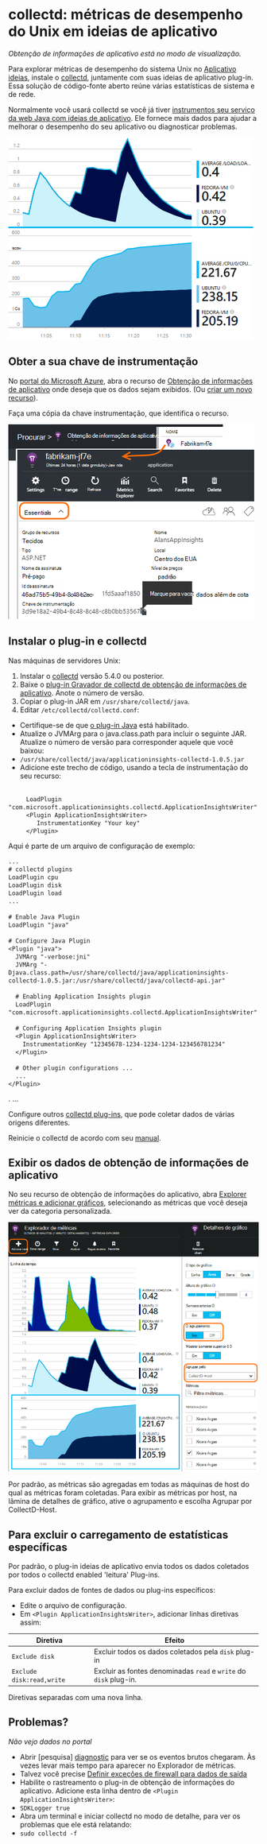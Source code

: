 <properties 
    pageTitle="collectd: estatísticas de desempenho para Java em Unix na obtenção de informações de aplicativo" 
    description="Estendido monitoramento de seu site de Java com o CollectD plug-in para obtenção de informações de aplicativo" 
    services="application-insights" 
    documentationCenter="java"
    authors="alancameronwills" 
    manager="douge"/>

<tags 
    ms.service="application-insights" 
    ms.workload="tbd" 
    ms.tgt_pltfrm="ibiza" 
    ms.devlang="na" 
    ms.topic="article" 
    ms.date="08/24/2016" 
    ms.author="awills"/>
 
# <a name="collectd-unix-performance-metrics-in-application-insights"></a>collectd: métricas de desempenho do Unix em ideias de aplicativo

*Obtenção de informações de aplicativo está no modo de visualização.*

Para explorar métricas de desempenho do sistema Unix no [Aplicativo ideias](app-insights-overview.md), instale o [collectd](http://collectd.org/), juntamente com suas ideias de aplicativo plug-in. Essa solução de código-fonte aberto reúne várias estatísticas de sistema e de rede.

Normalmente você usará collectd se você já tiver [instrumentos seu serviço da web Java com ideias de aplicativo][java]. Ele fornece mais dados para ajudar a melhorar o desempenho do seu aplicativo ou diagnosticar problemas. 

![Gráficos de amostra](./media/app-insights-java-collectd/sample.png)

## <a name="get-your-instrumentation-key"></a>Obter a sua chave de instrumentação

No [portal do Microsoft Azure](https://portal.azure.com), abra o recurso de [Obtenção de informações de aplicativo](app-insights-overview.md) onde deseja que os dados sejam exibidos. (Ou [criar um novo recurso](app-insights-create-new-resource.md)).

Faça uma cópia da chave instrumentação, que identifica o recurso.

![Procurar tudo, abra seu recurso e, em seguida, na lista suspensa Essentials, selecione e copie a chave de instrumentação](./media/app-insights-java-collectd/02-props.png)



## <a name="install-collectd-and-the-plug-in"></a>Instalar o plug-in e collectd

Nas máquinas de servidores Unix:

1. Instalar o [collectd](http://collectd.org/) versão 5.4.0 ou posterior.
2. Baixe o [plug-in Gravador de collectd de obtenção de informações de aplicativo](https://aka.ms/aijavasdk). Anote o número de versão.
3. Copiar o plug-in JAR em `/usr/share/collectd/java`.
3. Editar `/etc/collectd/collectd.conf`:
 * Certifique-se de que [o plug-in Java](https://collectd.org/wiki/index.php/Plugin:Java) está habilitado.
 * Atualize o JVMArg para o java.class.path para incluir o seguinte JAR. Atualize o número de versão para corresponder aquele que você baixou:
  * `/usr/share/collectd/java/applicationinsights-collectd-1.0.5.jar`
 * Adicione este trecho de código, usando a tecla de instrumentação do seu recurso:

```

     LoadPlugin "com.microsoft.applicationinsights.collectd.ApplicationInsightsWriter"
     <Plugin ApplicationInsightsWriter>
        InstrumentationKey "Your key"
     </Plugin>
```

Aqui é parte de um arquivo de configuração de exemplo:

    ...
    # collectd plugins
    LoadPlugin cpu
    LoadPlugin disk
    LoadPlugin load
    ...

    # Enable Java Plugin
    LoadPlugin "java"

    # Configure Java Plugin
    <Plugin "java">
      JVMArg "-verbose:jni"
      JVMArg "-Djava.class.path=/usr/share/collectd/java/applicationinsights-collectd-1.0.5.jar:/usr/share/collectd/java/collectd-api.jar"

      # Enabling Application Insights plugin
      LoadPlugin "com.microsoft.applicationinsights.collectd.ApplicationInsightsWriter"
                
      # Configuring Application Insights plugin
      <Plugin ApplicationInsightsWriter>
        InstrumentationKey "12345678-1234-1234-1234-123456781234"
      </Plugin>

      # Other plugin configurations ...
      ...
    </Plugin>
.   ...

Configure outros [collectd plug-ins](https://collectd.org/wiki/index.php/Table_of_Plugins), que pode coletar dados de várias origens diferentes.

Reinicie o collectd de acordo com seu [manual](https://collectd.org/wiki/index.php/First_steps).

## <a name="view-the-data-in-application-insights"></a>Exibir os dados de obtenção de informações de aplicativo

No seu recurso de obtenção de informações do aplicativo, abra [Explorer métricas e adicionar gráficos][metrics], selecionando as métricas que você deseja ver da categoria personalizada.

![](./media/app-insights-java-collectd/result.png)

Por padrão, as métricas são agregadas em todas as máquinas de host do qual as métricas foram coletadas. Para exibir as métricas por host, na lâmina de detalhes de gráfico, ative o agrupamento e escolha Agrupar por CollectD-Host.


## <a name="to-exclude-upload-of-specific-statistics"></a>Para excluir o carregamento de estatísticas específicas

Por padrão, o plug-in ideias de aplicativo envia todos os dados coletados por todos o collectd enabled 'leitura' Plug-ins. 

Para excluir dados de fontes de dados ou plug-ins específicos:

* Edite o arquivo de configuração. 
* Em `<Plugin ApplicationInsightsWriter>`, adicionar linhas diretivas assim:

Diretiva | Efeito
---|---
`Exclude disk` | Excluir todos os dados coletados pela `disk` plug-in
`Exclude disk:read,write` | Excluir as fontes denominadas `read` e `write` do `disk` plug-in.

Diretivas separadas com uma nova linha.


## <a name="problems"></a>Problemas?

*Não vejo dados no portal*

* Abrir [pesquisa] [ diagnostic] para ver se os eventos brutos chegaram. Às vezes levar mais tempo para aparecer no Explorador de métricas.
* Talvez você precise [Definir exceções de firewall para dados de saída](app-insights-ip-addresses.md)
* Habilite o rastreamento o plug-in de obtenção de informações do aplicativo. Adicione esta linha dentro de `<Plugin ApplicationInsightsWriter>`:
 *  `SDKLogger true`
* Abra um terminal e iniciar collectd no modo de detalhe, para ver os problemas que ele está relatando:
 * `sudo collectd -f`




<!--Link references-->

[api]: app-insights-api-custom-events-metrics.md
[apiexceptions]: app-insights-api-custom-events-metrics.md#track-exception
[availability]: app-insights-monitor-web-app-availability.md
[diagnostic]: app-insights-diagnostic-search.md
[eclipse]: app-insights-java-eclipse.md
[java]: app-insights-java-get-started.md
[javalogs]: app-insights-java-trace-logs.md
[metrics]: app-insights-metrics-explorer.md
[usage]: app-insights-web-track-usage.md

 
